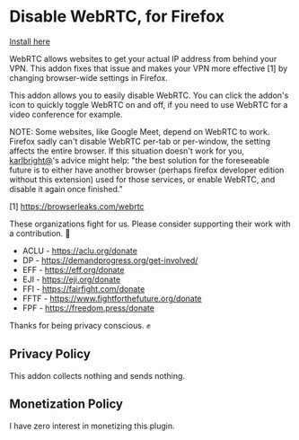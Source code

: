 Disable WebRTC, for Firefox
========================

[Install here](https://addons.mozilla.org/en-US/firefox/addon/happy-bonobo-disable-webrtc/)

WebRTC allows websites to get your actual IP address from behind your VPN. This addon fixes that issue and makes your VPN more effective [1] by changing browser-wide settings in Firefox.

This addon allows you to easily disable WebRTC. You can click the addon's icon to quickly toggle WebRTC on and off, if you need to use WebRTC for a video conference for example.

NOTE: Some websites, like Google Meet, depend on WebRTC to work. Firefox sadly can't disable WebRTC per-tab or per-window, the setting affects the entire browser. If this situation doesn't work for you, [karlbright@](https://github.com/ChrisAntaki/disable-webrtc-firefox/issues/27#issuecomment-393377906)'s advice might help: "the best solution for the foreseeable future is to either have another browser (perhaps firefox developer edition without this extension) used for those services, or enable WebRTC, and disable it again once finished."

[1] https://browserleaks.com/webrtc

These organizations fight for us. Please consider supporting their work with a contribution. 💚
- ACLU - https://aclu.org/donate
- DP - https://demandprogress.org/get-involved/
- EFF - https://eff.org/donate
- EJI - https://eji.org/donate
- FFI - https://fairfight.com/donate
- FFTF - https://www.fightforthefuture.org/donate
- FPF - https://freedom.press/donate

Thanks for being privacy conscious. ✊

## Privacy Policy

This addon collects nothing and sends nothing.

## Monetization Policy

I have zero interest in monetizing this plugin.

